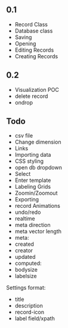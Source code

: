 0.1
---
- Record Class
- Database class
- Saving
- Opening
- Editing Records
- Creating Records

0.2
---
- Visualization POC
- delete record
- ondrop

Todo
----
- csv file
- Change dimension
- Links
- Importing data
- CSS styling
- open db dropdown
- Select
- Enter template
- Labeling Grids
- Zoomin/Zoomout
- Exporting
- record Animations
- undo/redo
- realtime
- meta direction
- meta vector length
- meta:
- created
- creator
- updated
- computed:
-  bodysize
-  labelsize




Settings format:
- title
- description
- record-icon
- label field/xpath

